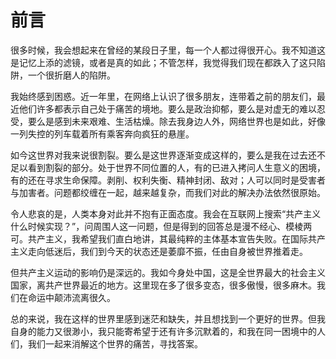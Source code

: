# 前言

很多时候，我会想起来在曾经的某段日子里，每一个人都过得很开心。我不知道这是记忆上添的滤镜，或者是真的如此；不管怎样，我觉得我们现在都跌入了这只陷阱，一个很折磨人的陷阱。

我始终感到困惑。近一年里，在网络上认识了很多朋友，连带着之前的朋友们，最近他们许多都表示自己处于痛苦的境地。要么是政治抑郁，要么是对虚无的难以忍受，要么是感到未来艰难、生活枯燥。除去我身边人外，网络世界也是如此，好像一列失控的列车载着所有乘客奔向疯狂的悬崖。

如今这世界对我来说很割裂。要么是这世界逐渐变成这样的，要么是我在过去还不足以看到割裂的部分。处于世界不同位置的人，有的已进入拷问人生意义的困境，有的还在寻求生命保障。剥削、权利失衡、精神封闭、敌对；人可以同时是受害者与加害者。问题都绞缠在一起，越来越复杂，而我们对此的解决办法依然很原始。

令人悲哀的是，人类本身对此并不抱有正面态度。我会在互联网上搜索“共产主义什么时候实现？”，问周围人这一问题，但是得到的回答总是漫不经心、模棱两可。共产主义，我希望我们直白地讲，其最纯粹的主体基本宣告失败。在国际共产主义走向低迷后，我们到今天的状态还是萎靡不振，任由自身被世界推着走。

但共产主义运动的影响仍是深远的。我如今身处中国，这是全世界最大的社会主义国家，离共产世界最近的地方。这里现在多了很多变态，很多傲慢，很多麻木。我们在命运中颠沛流离很久。

总的来说，我在这样的世界里感到迷茫和缺失，并且想找到一个更好的世界。但我自身的能力又很渺小，我只能寄希望于还有许多沉默着的，和我在同一困境中的人们，我们一起来消解这个世界的痛苦，寻找答案。
